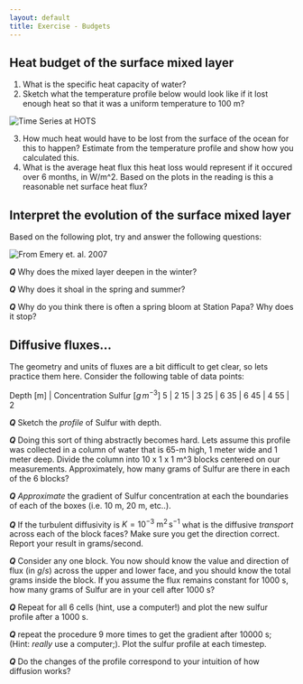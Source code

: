 ```yaml
---
layout: default
title: Exercise - Budgets
---
```


## Heat budget of the surface mixed layer

  1. What is the specific heat capacity of water?
  2. Sketch what the temperature profile below would look like if it
lost enough heat so that it was a uniform temperature to 100 m?

![Time Series at HOTS](/figs/HotsTsm.jpg)

  3. How much heat would have to be lost from the surface of the ocean
     for this to happen? Estimate from the temperature profile and
     show how you calculated this.   
  4. What is the average heat flux this heat loss would represent if
     it occured over 6 months, in W/m^2.  Based on the plots in the
     reading is this a reasonable net surface heat flux?

##  Interpret the evolution of the surface mixed layer

Based on the following plot, try and answer the following questions:

![From Emery et. al. 2007](/figs/MixedLayerPapaSm.png)

***Q*** Why does the mixed layer deepen in the winter?  

***Q*** Why does it shoal in the spring and summer?  

***Q*** Why do you think there is often a spring bloom at Station Papa?  Why
does it stop?   

## Diffusive fluxes...

The geometry and units of fluxes are a bit difficult to get clear, so
lets practice them here.  Consider the following table of data points:

Depth [m]  |    Concentration Sulfur [$g\,m^{-3}$]
 5 | 2
15 | 3
25 | 6
35 | 6
45 | 4
55 | 2

***Q*** Sketch the *profile* of Sulfur with depth.

***Q*** Doing this sort of thing abstractly becomes hard.  Lets assume this
profile was collected in a column of water that is 65-m high, 1 meter
wide and 1 meter deep.  Divide the column into 10 x 1 x 1 m^3 blocks
centered on our measurements.  Approximately, how many grams of Sulfur
are there in each of the 6 blocks?

***Q*** *Approximate* the gradient of Sulfur concentration at each the
boundaries of each of the boxes (i.e. 10 m, 20 m, etc..).   

***Q*** If the turbulent diffusivity is $K=10^{-3}\ \mathrm{m^2\,s^{-1}}$
what is the diffusive *transport* across each of the block
faces?  Make sure you get the direction correct.  Report your result
in grams/second.  

***Q*** Consider any one block.  You now should know the value and direction
of flux (in $g/s$) across the upper and lower face, and you should know
the total grams inside the block.  If you assume the flux remains constant
for 1000 s, how many grams of Sulfur are in your cell after 1000 s?

***Q*** Repeat for all 6 cells (hint, use a computer!) and plot the new
sulfur profile after a 1000 s.  

***Q*** repeat the procedure 9 more times to get the gradient after 10000 s;
(Hint: *really* use a computer;).  Plot the sulfur profile at each timestep.

***Q*** Do the changes of the profile correspond to your intuition of
how diffusion works?  
